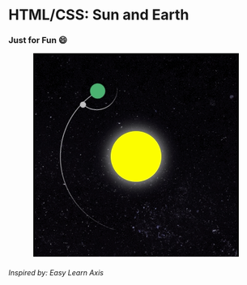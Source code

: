 # HTML/CSS: Sun and Earth

### Just for Fun :smile:

<p align="center">
  <img src="demo.gif" alt="animated" />
</p>

<h6>Inspired by: Easy Learn Axis</h6>
